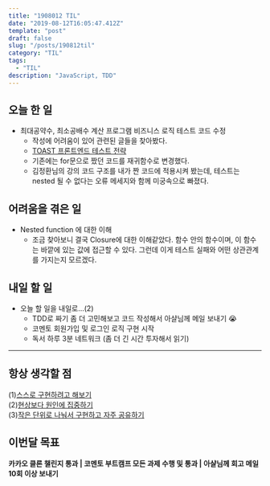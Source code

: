 ```yaml
---
title: "1908012 TIL"
date: "2019-08-12T16:05:47.412Z"
template: "post"
draft: false
slug: "/posts/190812til"
category: "TIL"
tags:
  - "TIL"
description: "JavaScript, TDD"
---
```


## 오늘 한 일

- 최대공약수, 최소공배수 계산 프로그램 비즈니스 로직 테스트 코드 수정
  - 작성에 어려움이 있어 관련된 글들을 찾아봤다.
  - [TOAST 프론트엔드 테스트 전략](https://meetup.toast.com/posts/174)
  - 기존에는 for문으로 짰던 코드를 재귀함수로 변경했다.
  - 김정환님의 강의 코드 구조를 내가 짠 코드에 적용시켜 봤는데, 테스트는 nested 될 수 없다는 오류 메세지와 함께 미궁속으로 빠졌다.

## 어려움을 겪은 일

- Nested function 에 대한 이해
  - 조금 찾아보니 결국 Closure에 대한 이해같았다. 함수 안의 함수이며, 이 함수는 바깥에 있는 값에 접근할 수 있다. 그런데 이게 테스트 실패와 어떤 상관관계를 가지는지 모르겠다.

## 내일 할 일

- 오늘 할 일을 내일로...(2)
  - TDD로 짜기 좀 더 고민해보고 코드 작성해서 아샬님께 메일 보내기 😭
  - 코멘토 회원가입 및 로그인 로직 구현 시작
  - 독서 하루 3분 네트워크 (좀 더 긴 시간 투자해서 읽기)

---



## 항상 생각할 점

(1)<u>스스로 구현하려고 해보기</u> <br>(2)<u>현상보다 원인에 집중하기</u> <br>(3)<u>작은 단위로 나눠서 구현하고 자주 공유하기</u>



## 이번달 목표

**카카오 클론 챌린지 통과 | 코멘토 부트캠프 모든 과제 수행 및 통과 | 아샬님께 회고 메일 10회 이상 보내기**

